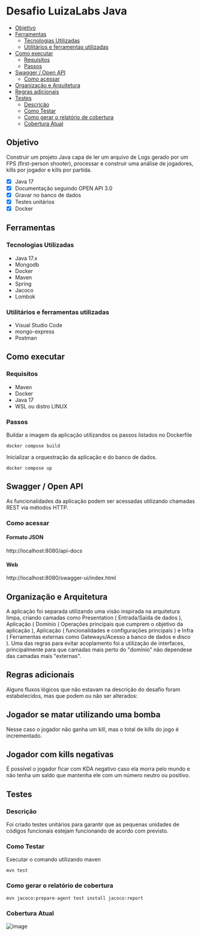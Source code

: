# Desafio LuizaLabs Java
- [Objetivo](#objetivo)
- [Ferramentas](#ferramentas)
  - [Tecnologias Utilizadas](#tecnologias-utilizadas)
  - [Utilitários e ferramentas utilizadas](#utilitários-e-ferramentas-utilizadas)
- [Como executar](#como-executar)
  - [Requisitos](#requisitos)
  - [Passos](#passos)
- [Swagger / Open API](#swagger--open-api)
  - [Como acessar](#como-acessar)
- [Organização e Arquitetura](#organização-e-arquitetura)
- [Regras adicionais](#regras-adicionais)
- [Testes](#testes)
  - [Descrição](#descrição)
  - [Como Testar](#como-testar)
  - [Como gerar o relatório de cobertura](#como-gerar-o-relatório-de-cobertura)
  - [Cobertura Atual](#cobertura-atual)
## Objetivo
Construir um projeto Java capa de ler um arquivo de Logs gerado por um FPS (first-person shooter), processar e construir uma análise de jogadores, kills por jogador e kills por partida.
- [X] Java 17
- [X] Documentação seguindo OPEN API 3.0
- [X] Gravar no banco de dados
- [X] Testes unitários
- [X] Docker
## Ferramentas 
### Tecnologias Utilizadas
- Java 17.x
- Mongodb
- Docker
- Maven
- Spring 
- Jacoco
- Lombok

### Utilitários e ferramentas utilizadas
- Visual Studio Code
- mongo-express
- Postman

## Como executar
### Requisitos
- Maven
- Docker
- Java 17
- WSL ou distro LINUX

### Passos
Buildar a imagem da aplicação utilizandos os passos listados no Dockerfile
```
docker compose build
```

Inicializar a orquestração da aplicação e do banco de dados.
```
docker compose up
```


## Swagger / Open API 
As funcionalidades da aplicação podem ser acessadas utilizando chamadas REST via métodos HTTP.
### Como acessar
#### Formato JSON
http://localhost:8080/api-docs
#### Web
http://localhost:8080/swagger-ui/index.html

## Organização e Arquitetura
A aplicação foi separada utilizando uma visão inspirada na arquitetura limpa, criando camadas como Presentation ( Entrada/Saída de dados ), Aplicação (  Domínio ( Operações principais que cumprem o objetivo da aplicação ), Aplicação ( funcionalidades e configurações principais ) e Infra ( Ferramentas externas como Gateways/Acesso a banco de dados e disco ). 
Uma das regras para evitar acoplamento foi a utilização de interfaces, principalmente para que camadas mais perto do "domínio" não dependese das camadas mais "externas".

## Regras adicionais
Alguns fluxos lógicos que não estavam na descrição do desafio foram estabelecidos, mas que podem ou não ser alterados:
## Jogador se matar utilizando uma bomba 
Nesse caso o jogador não ganha um kill, mas o total de kills do jogo é incrementado.
## Jogador com kills negativas 
É possível o jogador ficar com KDA negativo caso ela morra pelo mundo e não tenha um saldo que mantenha ele com um número neutro ou positivo.

## Testes
### Descrição
Foi criado testes unitários para garantir que as pequenas unidades de códigos funcionais estejam funcionando de acordo com previsto.
### Como Testar
Executar o comando utilizando maven
```
mvn test
```
### Como gerar o relatório de cobertura
```
mvn jacoco:prepare-agent test install jacoco:report
```
### Cobertura Atual
![image](https://github.com/FelipeJhordan/luizalabs-java-challenge/assets/44248690/a457614b-32ca-4194-b376-15c376999f41)

